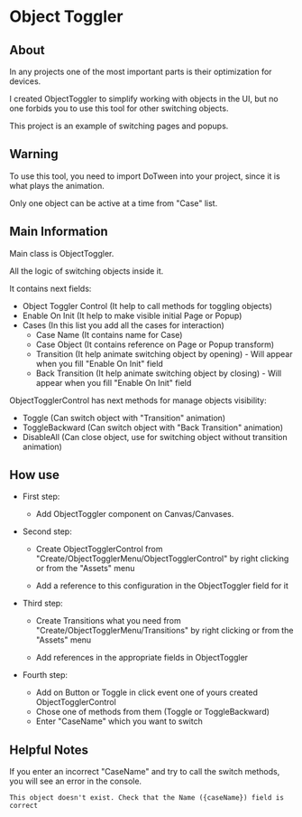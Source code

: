 ﻿# Object Toggler

## About
In any projects one of the most important parts is their optimization for devices.

I created ObjectToggler to simplify working with objects in the UI, but no one forbids you to use this tool for other switching objects.

This project is an example of switching pages and popups.

## Warning
To use this tool, you need to import DoTween into your project, since it is what plays the animation.  

Only one object can be active at a time from "Case" list.

## Main Information

Main class is ObjectToggler. 

All the logic of switching objects inside it.

It contains next fields: 
  - Object Toggler Control (It help to call methods for toggling objects)
  - Enable On Init (It help to make visible initial Page or Popup)
  - Cases (In this list you add all the cases for interaction)
    - Case Name (It contains name for Case)
    - Case Object (It contains reference on Page or Popup transform)
    - Transition (It help animate switching object by opening) - Will appear when you fill "Enable On Init" field
    - Back Transition (It help animate switching object by closing) - Will appear when you fill "Enable On Init" field

ObjectTogglerControl has next methods for manage objects visibility:
   - Toggle (Can switch object with "Transition" animation)
   - ToggleBackward (Can switch object with "Back Transition" animation)
   - DisableAll (Can close object, use for switching object without transition animation)

## How use

* First step:
    - Add ObjectToggler component on Canvas/Canvases.

* Second step:
    - Create ObjectTogglerControl from "Create/ObjectTogglerMenu/ObjectTogglerControl" by right clicking or from the "Assets" menu

    - Add a reference to this configuration in the ObjectToggler field for it

* Third step:
    - Create Transitions what you need from "Create/ObjectTogglerMenu/Transitions" by right clicking or from the "Assets" menu

    - Add references in the appropriate fields in ObjectToggler 

* Fourth step:
    - Add on Button or Toggle in click event one of yours created ObjectTogglerControl 
    - Chose one of methods from them (Toggle or ToggleBackward)
    - Enter "CaseName" which you want to switch

## Helpful Notes

If you enter an incorrect "CaseName" and try to call the switch methods, you will see an error in the console.
```
This object doesn't exist. Check that the Name ({caseName}) field is correct
```